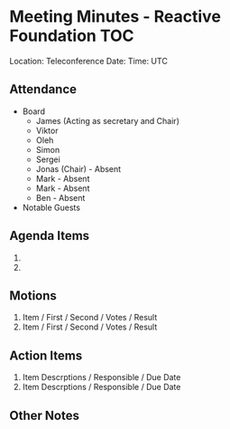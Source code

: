 # Meeting Minutes - Reactive Foundation TOC

Location: Teleconference
Date:
Time:     UTC

## Attendance
 - Board
   - James (Acting as secretary and Chair) 
   - Viktor
   - Oleh
   - Simon
   - Sergei
   - Jonas (Chair) - Absent
   - Mark - Absent
   - Mark - Absent
   - Ben - Absent
 - Notable Guests

## Agenda Items
 1. 
 1. 

## Motions
 1. Item / First / Second /  Votes / Result
 1. Item / First / Second /  Votes / Result

## Action Items
 1. Item Descrptions / Responsible / Due Date
 1. Item Descrptions / Responsible / Due Date

## Other Notes
